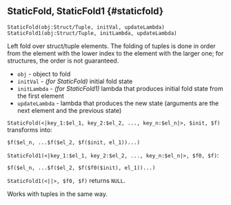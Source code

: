 ## StaticFold, StaticFold1 {#staticfold}

```yql
StaticFold(obj:Struct/Tuple, initVal, updateLambda)
StaticFold1(obj:Struct/Tuple, initLambda, updateLambda)
```

Left fold over struct/tuple elements.
The folding of tuples is done in order from the element with the lower index to the element with the larger one; for structures, the order is not guaranteed.

- `obj` - object to fold
- `initVal` - _(for StaticFold)_ initial fold state
- `initLambda` - _(for StaticFold1)_ lambda that produces initial fold state from the first element
- `updateLambda` - lambda that produces the new state (arguments are the next element and the previous state)


`StaticFold(<|key_1:$el_1, key_2:$el_2, ..., key_n:$el_n|>, $init, $f)` transforms into:

```yql
$f($el_n, ...$f($el_2, $f($init, el_1))...)
```

`StaticFold1(<|key_1:$el_1, key_2:$el_2, ..., key_n:$el_n|>, $f0, $f)`:

```yql
$f($el_n, ...$f($el_2, $f($f0($init), el_1))...)
```

`StaticFold1(<||>, $f0, $f)` returns `NULL`.

Works with tuples in the same way.
